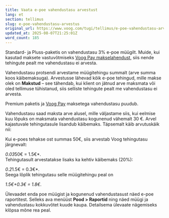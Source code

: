 ```yaml
---
title: Vaata e-poe vahendustasu arvestust
lang: et
section: tellimus
slug: e-poe-vahendustasu-arvestus
original_url: https://www.voog.com/tugi/tellimus/e-poe-vahendustasu-arvestus
updated_at: 2025-08-07T21:25:01Z
word_count: 185
---
```

Standard- ja Pluss-paketis on vahendustasu 3% e-poe müügilt. Muide, kui kasutad maksete vastuvõtmiseks [Voog Pay makselahendust](/tugi/e-pood/voog-pay), siis nende tehingute pealt me vahendustasu ei arvesta.

Vahendustasu protsendi arvestame müügitehingu summalt (arve summa koos käibemaksuga). Arvestusse lähevad kõik e-poe tehingud, mille makse olek on **Makstud** – see tähendab, kui klient on jätnud arve maksmata või oled tellimuse tühistanud, siis selliste tehingute pealt me vahendustasu ei arvesta.  
  
Premium paketis ja [Voog Pay](/tugi/e-pood/voog-pay) maksetega vahendustasu puudub.  
  
 Vahendustasu saad maksta arve alusel, mille väljastame siis, kui eelmise kuu lõpuks on maksmata vahendustasu kogunenud vähemalt 30 €. Arvel kajastuvale tehingutasule lisandub käibemaks. Täpsemalt käib arvutuskäik nii:  
  
 Kui e-poes tehakse ost summas 50€, siis arvestab Voog tehingutasu järgnevalt:

*0.03*50€ = 1.5€*.  
 Tehingutasult arvestatakse lisaks ka kehtiv käibemaks (20%):

*0.2*1.5€ = 0.3€*.  
 Seega lõplik tehingutasu selle müügitehingu peal on

*1.5€+0.3€ = 1.8€*.  
  
 Ülevaadet enda poe müügist ja kogunenud vahendustasust näed e-poe raportitest. Selleks ava menüüst **Pood > Raportid** ning näed müügi ja vahendustasu kokkuvõtet kuude kaupa. Detailsema ülevaate nägemiseks klõpsa mõne rea peal.
